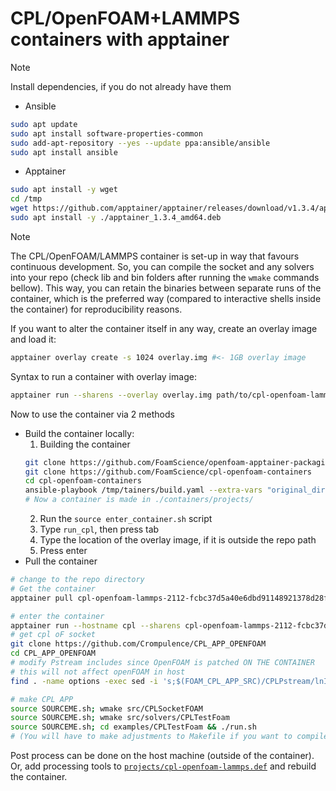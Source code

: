 # CPL/OpenFOAM+LAMMPS containers with apptainer

> [!NOTE]
> Install dependencies, if you do not already have them
> - Ansible
> ```bash
> sudo apt update
> sudo apt install software-properties-common
> sudo add-apt-repository --yes --update ppa:ansible/ansible
> sudo apt install ansible
>  ```
> - Apptainer
> ```bash
> sudo apt install -y wget
> cd /tmp
> wget https://github.com/apptainer/apptainer/releases/download/v1.3.4/apptainer_1.3.4_amd64.deb
> sudo apt install -y ./apptainer_1.3.4_amd64.deb
> ```


> [!NOTE]
> The CPL/OpenFOAM/LAMMPS container is set-up in way that favours continuous development.
> So, you can compile the socket and any solvers into your repo
> (check lib and bin folders after running the `wmake` commands bellow).
> This way, you can retain the binaries between separate runs of the container,
> which is the preferred way (compared to interactive shells inside the container)
> for reproducibility reasons.


If you want to alter the container itself in any way, create an overlay image and load it:
```bash
apptainer overlay create -s 1024 overlay.img #<- 1GB overlay image
```
Syntax to run a container with overlay image:
```bash
apptainer run --sharens --overlay overlay.img path/to/cpl-openfoam-lammps*.sif
```


Now to use the container via 2 methods
- Build the container locally:
    1. Building the container
    ```bash
    git clone https://github.com/FoamScience/openfoam-apptainer-packaging /tmp/tainers
    git clone https://github.com/FoamScience/cpl-openfoam-containers
    cd cpl-openfoam-containers
    ansible-playbook /tmp/tainers/build.yaml --extra-vars "original_dir=$PWD" --extra-vars "@config.yaml"
    # Now a container is made in ./containers/projects/
    ```
    2. Run the `source enter_container.sh` script 
    3. Type `run_cpl`, then press tab
    4. Type the location of the overlay image, if it is outside the repo path
    5. Press enter
- Pull the container
```bash
# change to the repo directory
# Get the container
apptainer pull cpl-openfoam-lammps-2112-fcbc37d5a40e6dbd91148921378d28fca5294675-8.2.0.sif oras://ghcr.io/foamscience/cpl-openfoam-lammps-2112-fcbc37d5a40e6dbd91148921378d28fca5294675-8.2.0:latest

# enter the container
apptainer run --hostname cpl --sharens cpl-openfoam-lammps-2112-fcbc37d5a40e6dbd91148921378d28fca5294675-8.2.0.sif
# get cpl oF socket
git clone https://github.com/Crompulence/CPL_APP_OPENFOAM
cd CPL_APP_OPENFOAM
# modify Pstream includes since OpenFOAM is patched ON THE CONTAINER
# this will not affect openFOAM in host
find . -name options -exec sed -i 's;$(FOAM_CPL_APP_SRC)/CPLPstream/lnInclude;$(LIB_SRC)/Pstream/mpi/lnInclude;' {} \;

# make CPL APP
source SOURCEME.sh; wmake src/CPLSocketFOAM
source SOURCEME.sh; wmake src/solvers/CPLTestFoam
source SOURCEME.sh; cd examples/CPLTestFoam && ./run.sh
# (You will have to make adjustments to Makefile if you want to compile with make)
```

Post process can be done on the host machine (outside of the container). 
Or, add processing tools to [`projects/cpl-openfoam-lammps.def`](projects/cpl-openfoam-lammps.def) and rebuild the container.



